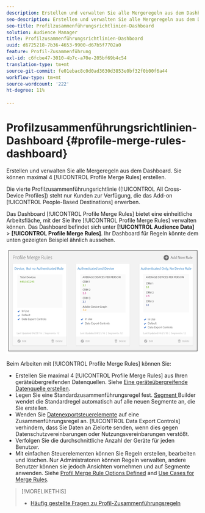 ```yaml
---
description: Erstellen und verwalten Sie alle Mergeregeln aus dem Dashboard. Sie können maximal 4 Profil Merge Rules erstellen.
seo-description: Erstellen und verwalten Sie alle Mergeregeln aus dem Dashboard. Sie können maximal 4 Profil Merge Rules erstellen.
seo-title: Profilzusammenführungsrichtlinien-Dashboard
solution: Audience Manager
title: Profilzusammenführungsrichtlinien-Dashboard
uuid: d6725218-7b36-4653-9900-d67b5f7702a0
feature: Profil-Zusammenführung
exl-id: c6fcbe47-3010-4b7c-a70e-205bf69b4c54
translation-type: tm+mt
source-git-commit: fe01ebac8c0d0ad3630d3853e0bf32f0b00f6a44
workflow-type: tm+mt
source-wordcount: '222'
ht-degree: 11%

---
```


# Profilzusammenführungsrichtlinien-Dashboard {#profile-merge-rules-dashboard}

Erstellen und verwalten Sie alle Mergeregeln aus dem Dashboard. Sie können maximal 4 [!UICONTROL Profile Merge Rules] erstellen.

Die vierte Profilzusammenführungsrichtlinie ([!UICONTROL All Cross-Device Profiles]) steht nur Kunden zur Verfügung, die das Add-on [!UICONTROL People-Based Destinations] erwerben.

Das Dashboard [!UICONTROL Profile Merge Rules] bietet eine einheitliche Arbeitsfläche, mit der Sie Ihre [!UICONTROL Profile Merge Rules] verwalten können. Das Dashboard befindet sich unter **[!UICONTROL Audience Data]** > **[!UICONTROL Profile Merge Rules]**. Ihr Dashboard für Regeln könnte dem unten gezeigten Beispiel ähnlich aussehen.

![](assets/profile-dashboard.png)

Beim Arbeiten mit [!UICONTROL Profile Merge Rules] können Sie:

* Erstellen Sie maximal 4 [!UICONTROL Profile Merge Rules] aus Ihren geräteübergreifenden Datenquellen. Siehe [Eine geräteübergreifende Datenquelle erstellen](merge-rules-start.md#create-data-source).
* Legen Sie eine Standardzusammenführungsregel fest. [Segment ](../segments/segment-builder.md) Builder wendet die Standardregel automatisch auf alle neuen Segmente an, die Sie erstellen.
* Wenden Sie [Datenexportsteuerelemente](../data-export-controls.md) auf eine Zusammenführungsregel an. [!UICONTROL Data Export Controls] verhindern, dass Sie Daten an Zielorte senden, wenn dies gegen Datenschutzvereinbarungen oder Nutzungsvereinbarungen verstößt.
* Verfolgen Sie die durchschnittliche Anzahl der Geräte für jeden Benutzer.
* Mit einfachen Steuerelementen können Sie Regeln erstellen, bearbeiten und löschen. Nur Administratoren können Regeln verwalten, andere Benutzer können sie jedoch Ansichten vornehmen und auf Segmente anwenden. Siehe [Profil Merge Rule Options Defined](merge-rule-definitions.md) and [Use Cases for Merge Rules](merge-rule-targeting-options.md).

>[!MORELIKETHIS]
>
>* [Häufig gestellte Fragen zu Profil-Zusammenführungsregeln](../../faq/faq-profile-merge.md)

